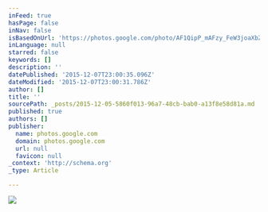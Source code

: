 ```yaml
---
inFeed: true
hasPage: false
inNav: false
isBasedOnUrl: 'https://photos.google.com/photo/AF1QipP_mAFzy_FeW3joaXbZWYEsjzoZWDBcBbppG0FX'
inLanguage: null
starred: false
keywords: []
description: ''
datePublished: '2015-12-07T23:00:35.096Z'
dateModified: '2015-12-07T23:00:31.786Z'
author: []
title: ''
sourcePath: _posts/2015-12-05-5860f013-96a7-48cb-bab0-a13f8e58d81a.md
published: true
authors: []
publisher:
  name: photos.google.com
  domain: photos.google.com
  url: null
  favicon: null
_context: 'http://schema.org'
_type: Article

---
```

![](https://s3-us-west-2.amazonaws.com/the-grid-img/p/c83b8df3f0e1e7b6e6e22f394cf4bc258ab42e01.jpg)